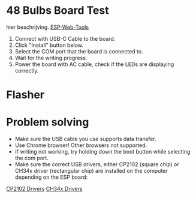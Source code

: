 # 48 Bulbs Board Test

hier beschrijving.
[ESP-Web-Tools](https://esphome.github.io/esp-web-tools/) 

1. Connect with USB-C Cable to the board.
2. Click "Install" button below.
3. Select the COM port that the board is connected to.
4. Wait for the writing progress.
5. Power the board with AC cable, check if the LEDs are displaying correctly.

<html>
<body>
    <h1>Flasher</h1>
    <script type="module" src="https://unpkg.com/esp-web-tools@3.4.2/dist/web/install-button.js?module"></script>
    <esp-web-install-button manifest="test/manifest.json"></esp-web-install-button>
</body>
</html>

# Problem solving

- Make sure the USB cable you use supports data transfer.
- Use Chrome browser! Other browsers not supported.
- If writing not working, try holding down the boot button while selecting the com port.
- Make sure the correct USB drivers, either CP2102 (square chip) or CH34x driver (rectangular chip) are installed on the computer depending on the ESP board:

[CP2102 Drivers](https://www.silabs.com/developers/usb-to-uart-bridge-vcp-drivers)
[CH34x Drivers](https://github.com/nodemcu/nodemcu-devkit/tree/master/Drivers)